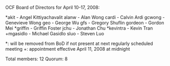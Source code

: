 OCF Board of Directors for April 10-17, 2008:

*akit - Angel Kittiyachavalit
alanw - Alan Wong
cardi - Calvin Ardi
gcwong - Genevieve Wong
geo - George Wu
gfs - Gregory Shuflin
gordeon - Gordon Mei
*griffin - Griffin Foster
jchu - Jonathan Chu
*kevintra - Kevin Tran
+mgasidlo - Michael Gasidlo
sluo - Steven Luo

*: will be removed from BoD if not present at next regularly scheduled meeting
+: appointment effective April 11, 2008 at midnight

Total members: 12
Quorum: 8
